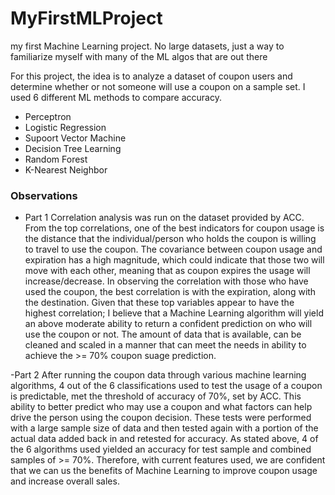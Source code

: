 # MyFirstMLProject
my first Machine Learning project. No large datasets, just a way to familiarize myself with many of the ML algos that are out there

For this project, the idea is to analyze a dataset of coupon users and determine whether or not someone will use a coupon on a sample set.
I used 6 different ML methods to compare accuracy.
- Perceptron
- Logistic Regression
- Supoort Vector Machine
- Decision Tree Learning
- Random Forest
- K-Nearest Neighbor

### Observations
- Part 1
Correlation analysis was run on the dataset provided by ACC. From the top correlations, one of the best indicators for coupon usage is the distance that the individual/person who holds the coupon is willing to travel to use the coupon. The covariance between coupon usage and expiration has a high magnitude, which could indicate that those two will move with each other, meaning that as coupon expires the usage will increase/decrease. In observing the correlation with those who have used the coupon, the best correlation is with the expiration, along with the destination. Given that these top variables appear to have the highest correlation; I believe that a Machine Learning algorithm will yield an above moderate ability to return a confident prediction on who will use the coupon or not. The amount of data that is available, can be cleaned and scaled in a manner that can meet the needs in ability to achieve the >= 70% coupon suage prediction.

-Part 2
After running the coupon data through various machine learning algorithms, 4 out of the 6 classifications used to test the usage of a coupon is predictable, met the threshold of accuracy of 70%, set by ACC. This ability to better predict who may use a coupon and what factors can help drive the person using the coupon decision. These tests were performed with a large sample size of data and then tested again with a portion of the actual data added back in and retested for accuracy. As stated above, 4 of the 6 algorithms used yielded an accuracy for test sample and combined samples of >= 70%. Therefore, with current features used, we are confident that we can us the benefits of Machine Learning to improve coupon usage and increase overall sales.
